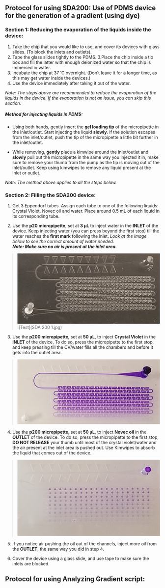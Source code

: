 ## Protocol for using SDA200: Use of PDMS device for the generation of a gradient (using dye)
### Section 1: Reducing the evaporation of the liquids inside the device:
1. Take the chip that you would like to use, and cover its devices with glass slides. (To block the inlets and outlets).
2. Tape the glass slides tightly to the PDMS.
3.Place the chip inside a tip box and fill the latter with enough deionized water so that the chip is immersed in water.
4.	Incubate the chip at 37 ̊ C overnight. (Don’t leave it for a longer time, as this may get water inside the devices.)
5.	Use the device immediately after taking it out of the water.

*Note: The steps above are recommended to reduce the evaporation of the liquids in the device. If the evaporation is not an issue, you can skip this section.*

##### Method for injecting liquids in PDMS:
* Using both hands, gently insert the **gel loading tip** of the micropipette in the inlet/outlet. Start injecting the liquid **slowly**. If the solution escapes from the inlet/outlet, push the tip of the micropipette a little bit further in the inlet/outlet.

* While removing, **gently** place a kimwipe around the inlet/outlet and **slowly** pull out the micropipette in the same way you injected it in, make sure to remove your thumb from the pump as the tip is moving out of the inlet/outlet. Keep using kimwipes to remove any liquid present at the inlet or outlet.

_Note: The method above applies to all the steps below._

### Section 2: Filling the SDA200 device:

1.	Get 3 Eppendorf tubes. Assign each tube to one of the following liquids: Crystal Violet, Novec oil and water. Place around 0.5 mL of each liquid in its corresponding tube.

2.	Use the **p20 micropipette**, set at **3 µL** to inject water in the **INLET** of the device. Keep injecting water (you can press beyond the first stop) till the water reaches the **first mark** following the inlet. *Look at the image below to see the correct amount of water needed.*                          
__*Note: Make sure no air is present at the inlet area.*__
>![Water filling](https://raw.githubusercontent.com/GHAZAL99/SDA200/master/SDA%20200%201.jpg?token=AHPXAYI6ZYIMMGH7JKAO4D25OAOAW)
![Test](SDA 200 1.jpg)

3.  Use the **p200 micropipette**, set at **50 µL**, to inject **Crystal Violet** in the **INLET** of the device. To do so, press the micropipette to the first stop, and keep pressing till the CV/water fills all the chambers and before it gets into the outlet area.
>![Dye filling](https://raw.githubusercontent.com/GHAZAL99/SDA200/master/SDA%20200%202.jpg?token=AHPXAYOMW7LASDG5POCJFHC5OAN6U)

4.	Use the **p200 micropipette**, set at **50 µL**, to inject **Novec oil** in the **OUTLET** of the device. To do so, press the micropipette to the first stop, **DO NOT RELEASE** your thumb until most of the crystal violet/water and the air present at the inlet area is pushed out. Use Kimwipes to absorb the liquid that comes out of the device.
>![Oil filling](https://raw.githubusercontent.com/GHAZAL99/SDA200/master/SDA%20200%203.jpg?token=AHPXAYN4NXF4GXRCKYBMXDS5OAOCO)

5. If you notice air pushing the oil out of the channels, inject more oil from the **OUTLET**, the same way you did in step 4.

6. Cover the device using a glass slide, and use tape to make sure the inlets are blocked.

## Protocol for using Analyzing Gradient script:
